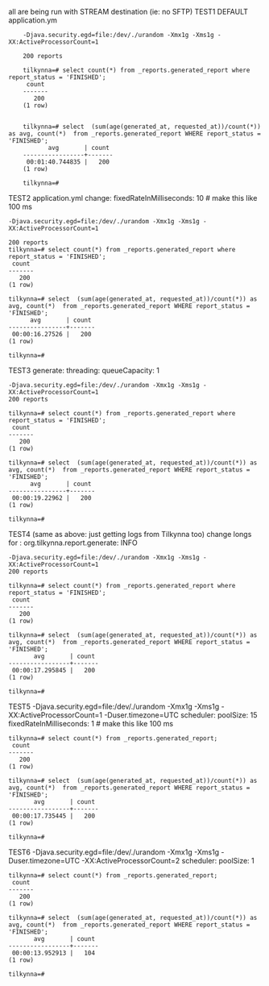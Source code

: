 all are being run with STREAM destination (ie: no SFTP)
TEST1
		DEFAULT application.ym
		
		-Djava.security.egd=file:/dev/./urandom -Xmx1g -Xms1g -XX:ActiveProcessorCount=1
		
		200 reports
		
		tilkynna=# select count(*) from _reports.generated_report where report_status = 'FINISHED';
		 count 
		-------
		   200
		(1 row)
		
		
		tilkynna=# select  (sum(age(generated_at, requested_at))/count(*)) as avg, count(*)  from _reports.generated_report WHERE report_status = 'FINISHED';
		       avg       | count 
		-----------------+-------
		 00:01:40.744835 |   200
		(1 row)
		
		tilkynna=# 

TEST2
	application.yml change:   fixedRateInMilliseconds: 10 # make this like 100 ms
	
	-Djava.security.egd=file:/dev/./urandom -Xmx1g -Xms1g -XX:ActiveProcessorCount=1
	
	200 reports
	tilkynna=# select count(*) from _reports.generated_report where report_status = 'FINISHED';
	 count 
	-------
	   200
	(1 row)
	
	tilkynna=# select  (sum(age(generated_at, requested_at))/count(*)) as avg, count(*)  from _reports.generated_report WHERE report_status = 'FINISHED';
	      avg       | count 
	----------------+-------
	 00:00:16.27526 |   200
	(1 row)
	
	tilkynna=# 
	
	
TEST3
	generate: 
	    threading:
	      queueCapacity: 1
	      
	-Djava.security.egd=file:/dev/./urandom -Xmx1g -Xms1g -XX:ActiveProcessorCount=1
	200 reports
	
	tilkynna=# select count(*) from _reports.generated_report where report_status = 'FINISHED';
	 count 
	-------
	   200
	(1 row)
	
	tilkynna=# select  (sum(age(generated_at, requested_at))/count(*)) as avg, count(*)  from _reports.generated_report WHERE report_status = 'FINISHED';
	      avg       | count 
	----------------+-------
	 00:00:19.22962 |   200
	(1 row)
	
	tilkynna=# 
	
TEST4 (same as above: just getting logs from Tilkynna too)
	change longs for : 		org.tilkynna.report.generate: INFO
	      
	-Djava.security.egd=file:/dev/./urandom -Xmx1g -Xms1g -XX:ActiveProcessorCount=1
	200 reports
	
	tilkynna=# select count(*) from _reports.generated_report where report_status = 'FINISHED';
	 count 
	-------
	   200
	(1 row)
	
	tilkynna=# select  (sum(age(generated_at, requested_at))/count(*)) as avg, count(*)  from _reports.generated_report WHERE report_status = 'FINISHED';
	       avg       | count 
	-----------------+-------
	 00:00:17.295845 |   200
	(1 row)
	
	tilkynna=# 
		
		
TEST5
	-Djava.security.egd=file:/dev/./urandom -Xmx1g -Xms1g -XX:ActiveProcessorCount=1 -Duser.timezone=UTC
	scheduler:
      poolSize: 15		
    fixedRateInMilliseconds: 1 # make this like 100 ms
    
	tilkynna=# select count(*) from _reports.generated_report;
	 count 
	-------
	   200
	(1 row)
	
	tilkynna=# select  (sum(age(generated_at, requested_at))/count(*)) as avg, count(*)  from _reports.generated_report WHERE report_status = 'FINISHED';
	       avg       | count 
	-----------------+-------
	 00:00:17.735445 |   200
	(1 row)
	
	tilkynna=# 
	
	
	
TEST6
	-Djava.security.egd=file:/dev/./urandom -Xmx1g -Xms1g -Duser.timezone=UTC  -XX:ActiveProcessorCount=2
    scheduler:
      poolSize: 1
      	
    tilkynna=# select count(*) from _reports.generated_report;
	 count 
	-------
	   200
	(1 row)
	
	tilkynna=# select  (sum(age(generated_at, requested_at))/count(*)) as avg, count(*)  from _reports.generated_report WHERE report_status = 'FINISHED';
	       avg       | count 
	-----------------+-------
	 00:00:13.952913 |   104
	(1 row)
	
	tilkynna=# 
      
	      
		
